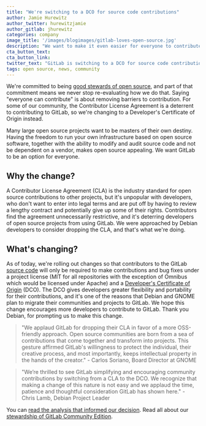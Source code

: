 ```yaml
---
title: "We're switching to a DCO for source code contributions"
author: Jamie Hurewitz
author_twitter: hurewitzjamie
author_gitlab: jhurewitz
categories: company
image_title: '/images/blogimages/gitlab-loves-open-source.jpg'
description: "We want to make it even easier for everyone to contribute, by doing away with our Contributor License Agreement in favor of the Developer's Certificate of Origin."
cta_button_text:
cta_button_link:
twitter_text: "GitLab is switching to a DCO for source code contributions"
tags: open source, news, community
---
```


We're committed to being [good stewards of open source](/blog/2016/01/11/being-a-good-open-source-steward/),
and part of that commitment means we never stop re-evaluating how we do that.
Saying "everyone can contribute" is about removing barriers to contribution.
For some of our community, the Contributor License Agreement is a deterrent to
contributing to GitLab, so we're changing to a Developer's Certificate of Origin instead.

<!-- more -->

Many large open source projects want to be masters of their own destiny.
Having the freedom to run your own infrastructure based on open source software,
together with the ability to modify and audit source code and not be dependent
on a vendor, makes open source appealing. We want GitLab to be an option for everyone.

## Why the change?

A Contributor License Agreement (CLA) is the industry standard for open source
contributions to other projects, but it's unpopular with developers, who don't
want to enter into legal terms and are put off by having to review a lengthy
contract and potentially give up some of their rights. Contributors find the
agreement unnecessarily restrictive, and it's deterring developers of open
source projects from using GitLab. We were approached by Debian developers to
consider dropping the CLA, and that's what we're doing.

## What's changing?

As of today, we're rolling out changes so that contributors to the GitLab [source
code](/stages-devops-lifecycle/source-code-management/) will only be required to make contributions and bug fixes under a project
license (MIT for all repositories with the exception of Omnibus which would be
licensed under Apache) and a [Developer's Certificate of Origin](https://developercertificate.org/) (DCO).
The DCO gives developers greater flexibility and portability for their
contributions, and it's one of the reasons that Debian and GNOME plan to migrate
their communities and projects to GitLab. We hope this change
encourages more developers to contribute to GitLab. Thank you Debian, for
prompting us to make this change.

> "We applaud GitLab for dropping their CLA in favor of a more OSS-friendly
approach. Open source communities are born from a sea of contributions that come
together and transform into projects. This gesture affirmed GitLab's willingness
to protect the individual, their creative process, and most importantly, keeps
intellectual property in the hands of the creator." - Carlos Soriano, Board Director at GNOME

>"We’re thrilled to see GitLab simplifying and encouraging community
contributions by switching from a CLA to the DCO. We recognize that making a
change of this nature is not easy and we applaud the time, patience and
thoughtful consideration GitLab has shown here." - Chris Lamb, Debian Project Leader

You can [read the analysis that informed our decision](https://docs.google.com/a/gitlab.com/document/d/1zpjDzL7yhGBZz3_7jCjWLfRQ1Jryg1mlIVmG8y6B1_Q/edit?usp=sharing).
Read all about our [stewardship of GitLab Community Edition](/company/stewardship/).
